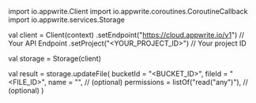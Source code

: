 import io.appwrite.Client
import io.appwrite.coroutines.CoroutineCallback
import io.appwrite.services.Storage

val client = Client(context)
    .setEndpoint("https://cloud.appwrite.io/v1") // Your API Endpoint
    .setProject("<YOUR_PROJECT_ID>") // Your project ID

val storage = Storage(client)

val result = storage.updateFile(
    bucketId = "<BUCKET_ID>", 
    fileId = "<FILE_ID>", 
    name = "<NAME>", // (optional)
    permissions = listOf("read("any")"), // (optional)
)